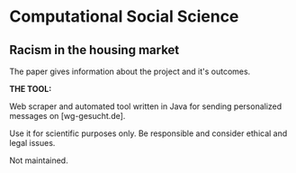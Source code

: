 # Computational Social Science
## Racism in the housing market

The paper gives information about the project and it's outcomes.

**THE TOOL:**

Web scraper and automated tool written in Java for sending personalized messages on [wg-gesucht.de].

Use it for scientific purposes only. Be responsible and consider ethical and legal issues.

Not maintained.
